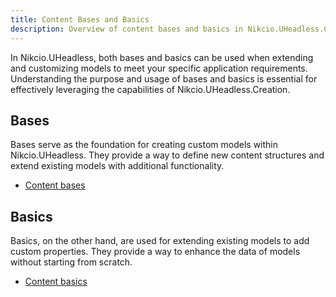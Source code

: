 ```yaml
---
title: Content Bases and Basics
description: Overview of content bases and basics in Nikcio.UHeadless.Creation.
---
```


In Nikcio.UHeadless, both bases and basics can be used when extending and customizing models to meet your specific application requirements. Understanding the purpose and usage of bases and basics is essential for effectively leveraging the capabilities of Nikcio.UHeadless.Creation.

## Bases

Bases serve as the foundation for creating custom models within Nikcio.UHeadless. They provide a way to define new content structures and extend existing models with additional functionality.

- [Content bases](./bases)

## Basics

Basics, on the other hand, are used for extending existing models to add custom properties. They provide a way to enhance the data of models without starting from scratch.

- [Content basics](./basics)